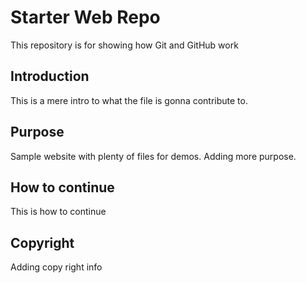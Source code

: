 # Starter Web Repo

This repository is for showing how Git and GitHub work
## Introduction

This is a mere intro to what the file is gonna contribute to.

## Purpose

Sample website with plenty of files for demos. Adding more purpose.

## How to continue

This is how to continue

## Copyright

Adding copy right info